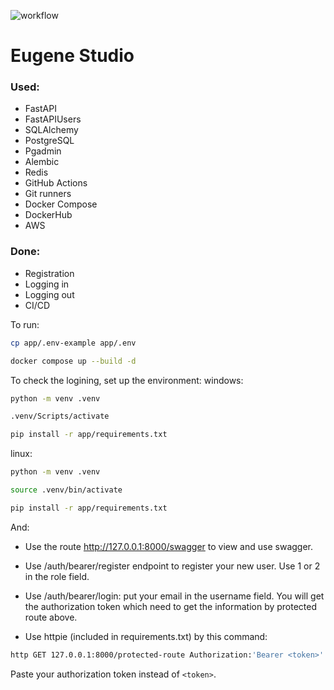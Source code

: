 ![workflow](https://github.com/EugeneDenkevich/eugene_studio/actions/workflows/push_master.yaml/badge.svg)
# Eugene Studio

### Used:
- FastAPI
- FastAPIUsers
- SQLAlchemy
- PostgreSQL
- Pgadmin
- Alembic
- Redis
- GitHub Actions
- Git runners
- Docker Compose
- DockerHub
- AWS

### Done:
- Registration
- Logging in
- Logging out
- CI/CD

To run:
```bash
cp app/.env-example app/.env
```
```bash
docker compose up --build -d
```

To check the logining, set up the environment:
windows:
```bash
python -m venv .venv
```
```bash
.venv/Scripts/activate
```
```bash
pip install -r app/requirements.txt
```
linux:
```bash
python -m venv .venv
```
```bash
source .venv/bin/activate
```
```bash
pip install -r app/requirements.txt
```

And:
- Use the route http://127.0.0.1:8000/swagger to view and use swagger.

- Use /auth/bearer/register endpoint to register your new user. Use 1 or 2 in the role field.

- Use /auth/bearer/login: put your email in the username field. You will get the authorization token which need to get the information by protected route above.

- Use httpie (included in requirements.txt) by this command:
```bash
http GET 127.0.0.1:8000/protected-route Authorization:'Bearer <token>'
```
Paste your authorization token instead of `<token>`.
